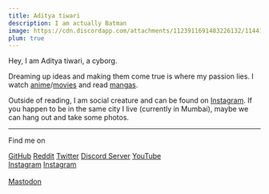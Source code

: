 ```yaml
---
title: Aditya tiwari
description: I am actually Batman
image: https://cdn.discordapp.com/attachments/1123911691483226132/1144160669323767878/Picsart_23-08-24_12-14-40-136.png
plum: true
---
```


Hey, I am Aditya tiwari, a cyborg.

Dreaming up ideas and making them come true is where my passion lies. I watch [anime](https://aniwatch.to/home)/[movies](https://1moviestv.com/home) and read [mangas](https://mangareader.to/home).

Outside of reading, I am social creature and can be found on [Instagram](https://www.instagram.com/notstoicc). If you happen to be in the same city I live (currently in Mumbai), maybe we can hang out and take some photos.

<div flex-auto />

***

Find me on
<p flex="~ gap-3 wrap" class="mt--2!">
  <a href="https://github.com/notstoicc" target="_blank"><span op75 i-simple-icons-github /> GitHub</a>
  <a href="https://www.reddit.com/u/Cosmicmushashi?utm_source=share&utm_medium=android_app&utm_name=androidcss&utm_term=1&utm_content=1" target="_blank"><span op75 i-simple-icons-reddit/> Reddit</a>
  <a href="https://x.com/adityxtiwari?t=K8RDwLAodWsxfn4zbPhJMg&s=09" target="_blank"><span op75 i-simple-icons-twitter /> Twitter</a>
  <a href="https://discord.gg/mmuqxsNcQn" target="_blank"><span op75 i-simple-icons-discord /> Discord Server</a>
  <a href="https://www.youtube.com/@actinides" target="_blank"><span op75 i-simple-icons-youtube /> YouTube</a>
  <br>
  <a href="https://instagram.com/bettercallstoic?igshid=MzNlNGNkZWQ4Mg==" target="_blank"><span op75 i-simple-icons-instagram /> Instagram</a>
  <a href="https://www.instagram.com/adityxtiwari" target="_blank"><span op75 i-simple-icons-instagram /> Instagram</a>
  <br><br>
<a rel="me" href="https://mastodon.social/@Notstoicc" > <span op75 i-simple-icons-mastodon />  Mastodon</a>
</p>

